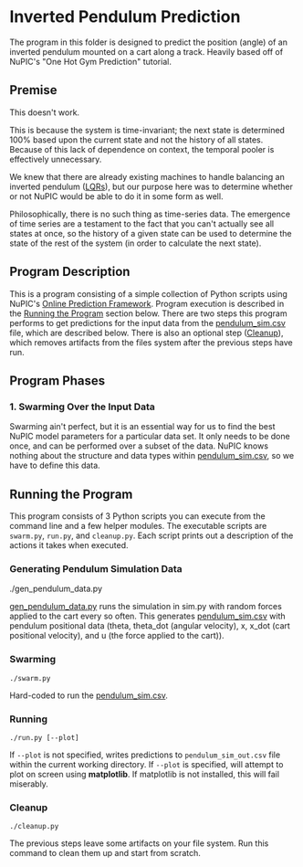 # Inverted Pendulum Prediction

The program in this folder is designed to predict the position (angle) of an inverted pendulum mounted on a cart along a track. Heavily based off of NuPIC's "One Hot Gym Prediction" tutorial.

## Premise

This doesn't work.

This is because the system is time-invariant; the next state is determined 100% based upon the current state and not the history of all states. Because of this lack of dependence on context, the temporal pooler is effectively unnecessary.

We knew that there are already existing machines to handle balancing an inverted pendulum ([LQRs](http://en.wikipedia.org/wiki/Linear-quadratic_regulator)), but our purpose here was to determine whether or not NuPIC would be able to do it in some form as well.

Philosophically, there is no such thing as time-series data. The emergence of time series are a testament to the fact that you can't actually see all states at once, so the history of a given state can be used to determine the state of the rest of the system (in order to calculate the next state).

## Program Description

This is a program consisting of a simple collection of Python scripts using NuPIC's [Online Prediction Framework](https://github.com/numenta/nupic/wiki/Online-Prediction-Framework). Program execution is described in the [Running the Program](#running-the-program) section below. There are two steps this program performs to get predictions for the input data from the [pendulum_sim.csv](pendulum_sim.csv) file, which are described below. There is also an optional step ([Cleanup](#cleanup)), which removes artifacts from the files system after the previous steps have run.

## Program Phases

### 1. Swarming Over the Input Data

Swarming ain't perfect, but it is an essential way for us to find the best NuPIC model parameters for a particular data set. It only needs to be done once, and can be performed over a subset of the data. NuPIC knows nothing about the structure and data types within [pendulum_sim.csv](pendulum_sim.csv), so we have to define this data.

## Running the Program

This program consists of 3 Python scripts you can execute from the command line and a few helper modules. The executable scripts are `swarm.py`, `run.py`, and `cleanup.py`. Each script prints out a description of the actions it takes when executed.

### Generating Pendulum Simulation Data

   ./gen_pendulum_data.py

[gen_pendulum_data.py](gen_pendulum_data.py) runs the simulation in sim.py with random forces applied to the cart every so often. This generates [pendulum_sim.csv](pendulum_sim.csv) with pendulum positional data (theta, theta_dot (angular velocity), x, x_dot (cart positional velocity), and u (the force applied to the cart)).

### Swarming

    ./swarm.py

Hard-coded to run the [pendulum_sim.csv](pendulum_sim.csv). 

### Running

    ./run.py [--plot]

If `--plot` is not specified, writes predictions to `pendulum_sim_out.csv` file within the current working directory. If `--plot` is specified, will attempt to plot on screen using **matplotlib**. If matplotlib is not installed, this will fail miserably.

### Cleanup

    ./cleanup.py

The previous steps leave some artifacts on your file system. Run this command to clean them up and start from scratch.
